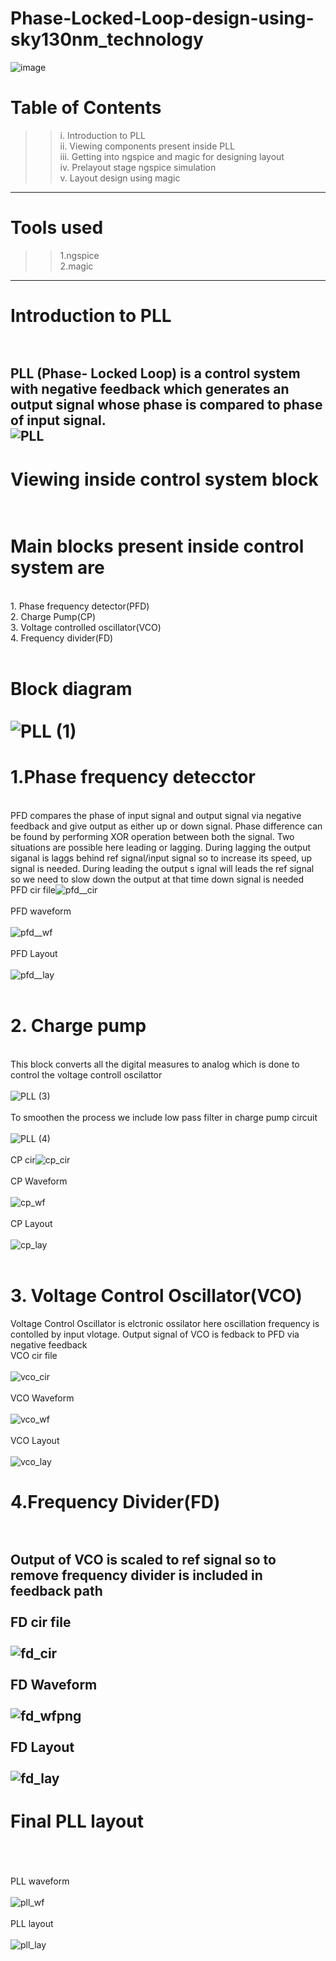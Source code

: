 # Phase-Locked-Loop-design-using-sky130nm_technology
![image](https://user-images.githubusercontent.com/88282645/127779274-bc74db6a-106e-417e-8b7e-43c020197d84.png)
<br/>
# Table of Contents<br/> 
   >>  i. Introduction to PLL<br/>
      ii. Viewing components present inside PLL<br/>
     iii. Getting into ngspice and magic for designing layout<br/>
      iv. Prelayout stage ngspice simulation<br/>
       v. Layout design using magic<br/>
----
# Tools used
  >>  1.ngspice<br/>2.magic<br/>
----
# Introduction to PLL<br/><br/>
PLL (Phase- Locked Loop) is a control system with negative feedback which generates an output signal whose phase is compared to phase of input signal. <br/>![PLL](https://user-images.githubusercontent.com/88282645/127800843-ab98ebfa-11c4-43b8-9437-48df0498db75.jpg)
----
# Viewing inside control system block<br/><br/>
# Main blocks present inside control system are<br/>
<br/>1. Phase frequency detector(PFD)<br/>2. Charge Pump(CP)<br/>3. Voltage controlled oscillator(VCO)<br/> 4. Frequency divider(FD)<br/><br/>
# Block diagram<br/><br/>![PLL (1)](https://user-images.githubusercontent.com/88282645/127839125-a45b905e-2d21-411f-b794-6c8aace97ab4.jpg)<br/>
# 1.Phase frequency detecctor<br/>
<br/> PFD compares the phase of input signal and output signal via negative feedback and give output as either up or down signal. Phase difference can be found by performing XOR operation between both the signal. Two situations are possible here leading or lagging. During lagging the output siganal is laggs behind ref signal/input signal so to increase its speed, up signal is needed. During leading the output s ignal will leads the ref signal so we need to slow down the output at that time down signal is needed<br/>PFD cir file![pfd__cir](https://user-images.githubusercontent.com/88282645/127843445-b9a87a47-c84f-4b7e-9618-7f0cd8a4d9f6.png)<br/><br/>PFD waveform<br/><br/>![pfd__wf](https://user-images.githubusercontent.com/88282645/127842718-952cf89b-6b1f-48b9-91cc-ec0a5c4548e4.png)<br/><br/>PFD Layout<br/><br/>![pfd__lay](https://user-images.githubusercontent.com/88282645/127844182-6bf06bcd-5975-4a62-ac8e-e6cbee280936.png)<br/><br/>
# 2. Charge pump<br/>
<br/> This block converts all the digital measures to analog which is done to control the voltage controll oscilattor<br/><br/>![PLL (3)](https://user-images.githubusercontent.com/88282645/127848305-8c86942c-ea64-455a-bd0f-cb5786549456.jpg)<br/><br/>To smoothen the process we include low pass filter in charge pump circuit<br/><br/>
![PLL (4)](https://user-images.githubusercontent.com/88282645/127850428-559dd14e-b1a8-4cf9-a9b3-4951f7d1c9c8.jpg)<br/><br/> CP cir<bir/>![cp_cir](https://user-images.githubusercontent.com/88282645/127850991-50d33959-ed84-41c1-8769-f22bca84624a.png)<br/><br/> CP Waveform<br/><br>![cp_wf](https://user-images.githubusercontent.com/88282645/127851202-27d3526e-4bf0-4725-989c-2b0530a8c39c.png)<br/><br/> CP Layout<br/><br/>
![cp_lay](https://user-images.githubusercontent.com/88282645/127851303-0f40e1ae-2dc5-4f04-bc05-2c1c5de020ee.png)<br/><br/>
# 3. Voltage Control Oscillator(VCO)<br/>
Voltage Control Oscillator is elctronic ossilator here oscillation frequency is contolled by input vlotage. Output signal of VCO is fedback to PFD via negative feedback 
<br/>VCO cir file<br/><br/>![vco_cir](https://user-images.githubusercontent.com/88282645/127852470-27f4b7b9-e6ac-4e21-aae9-b2f878324766.png)<br/><br/>VCO Waveform<br/><br/>![vco_wf](https://user-images.githubusercontent.com/88282645/127852691-963f7a01-4678-4aae-93ce-90d56074e60f.png)<br/><br/>VCO Layout<br/><br/>![vco_lay](https://user-images.githubusercontent.com/88282645/127852795-4f9a7ac8-c167-4097-a6ff-08d5950881f6.png)
# 4.Frequency Divider(FD)<br/><br/>
Output of VCO is scaled to ref signal so to remove frequency divider is included in feedback path
<br/><br/>FD cir file<br/><br/>![fd_cir](https://user-images.githubusercontent.com/88282645/127855610-ac554194-060c-4506-9cc5-94563a78cf47.png)<br/><br/>FD Waveform<br/><br/>![fd_wfpng](https://user-images.githubusercontent.com/88282645/127855728-76a47533-8b87-45ec-ae79-8990cd075cea.png)<br/><br/> FD Layout<br/><br/>
![fd_lay](https://user-images.githubusercontent.com/88282645/127855736-c17411f3-9426-413f-a670-b269a94afe4f.png)
-------
# Final PLL layout<br/><br/>
<br/>PLL waveform<br/><br/>![pll_wf](https://user-images.githubusercontent.com/88282645/127857143-ff654f03-1f6c-4c11-97c0-c228ba51f5a9.png)<br/><br/>PLL layout<br/><br/>
![pll_lay](https://user-images.githubusercontent.com/88282645/127857329-5fdfca08-f4b7-4912-8199-b7e194f20911.png)
